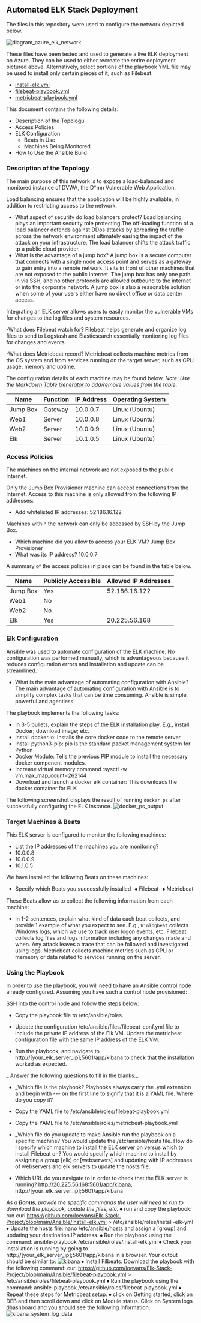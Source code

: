 ## Automated ELK Stack Deployment

The files in this repository were used to configure the network depicted below.

![diagram_azure_elk_network](https://user-images.githubusercontent.com/93744925/158864484-3c41e40d-4de1-48f5-93c6-79b54358b30e.png)


These files have been tested and used to generate a live ELK deployment on Azure. They can be used to either recreate the entire deployment pictured above. Alternatively, select portions of the playbook YML file may be used to install only certain pieces of it, such as Filebeat.

  - [install-elk.yml](https://github.com/loevans/Elk-Stack-Project/Ansible/install-elk.yml.txt)
  - [filebeat-playbook.yml](https://github.com/loevans/Elk-Stack-Project/Ansible/filebeat-playbook.yml.txt)
  - [metricbeat-playbook.yml](https://github.com/loevans/Elk-Stack-Project/Ansible/metricbeat-playbook.yml.txt)
 

This document contains the following details:
- Description of the Topologu
- Access Policies
- ELK Configuration
  - Beats in Use
  - Machines Being Monitored
- How to Use the Ansible Build


### Description of the Topology

The main purpose of this network is to expose a load-balanced and monitored instance of DVWA, the D*mn Vulnerable Web Application.

Load balancing ensures that the application will be highly avaliable, in addition to restricting access to the network.
- What aspect of security do load balancers protect? Load balancing plays an important security role protecting  The off-loading function of a load balancer defends against DDos attacks by spreading the traffic across the network environment ultimately easing the impact of the attack on your infrastructure. The load balancer shifts the attack traffic tp a public cloud provider.
- What is the advantage of a jump box? A jump box is a secure computer that connects with a single node access point and serves as a gateway to gain entry into a remote network.  It sits in front of other machines that are not exposed to the public internet.  The jump box has only one path in via SSH, and no other protocols are allowed outbound to the internet or into the corporate network. A jump box is also a reasonable solution when some of your users either have no direct office or data center access.


Integrating an ELK server allows users to easily monitor the vulnerable VMs for changes to the log files and system resources.

-What does Filebeat watch for? Filebeat helps generate and organize log files to send to Logstash and Elasticsearch essentially monitoring log files for changes and events.

-What does Metricbeat record? Metricbeat collects machine metrics from the OS system and from services running on the target server, such as CPU usage, memory and uptime.


The configuration details of each machine may be found below.
_Note: Use the [Markdown Table Generator](http://www.tablesgenerator.com/markdown_tables) to add/remove values from the table_.

| Name     | Function | IP Address | Operating System |
|----------|----------|------------|------------------|
| Jump Box | Gateway  | 10.0.0.7   | Linux (Ubuntu)   |
| Web1     | Server   | 10.0.0.8   | Linux (Ubuntu)   |
| Web2     | Server   | 10.0.0.9   | Linux (Ubuntu)   |
| Elk      | Server   | 10.1.0.5   | Linux (Ubuntu)   |
 
### Access Policies

The machines on the internal network are not exposed to the public Internet. 

Only the Jump Box Provisioner machine can accept connections from the Internet. Access to this machine is only allowed from the following IP addresses:
- Add whitelisted IP addresses: 52.186.16.122

Machines within the network can only be accessed by SSH by the Jump Box.
- Which machine did you allow to access your ELK VM? Jump Box Provisioner
- What was its IP address? 10.0.0.7

A summary of the access policies in place can be found in the table below.

| Name     | Publicly Accessible | Allowed IP Addresses |
|----------|---------------------|----------------------|
| Jump Box | Yes                 | 52.186.16.122        |
| Web1     | No                  |                      |
| Web2     | No                  |                      |
| Elk      | Yes                 | 20.225.56.168        |


### Elk Configuration

Ansible was used to automate configuration of the ELK machine. No configuration was performed manually, which is advantageous because it reduces configuration errors and installation and update can be streamlined.  

- What is the main advantage of automating configuration with Ansible? The main advantage of automating configuration with Ansible is to simplify complex tasks that can be time consuming. Ansible is simple, powerful and agentless.

The playbook implements the following tasks:
- In 3-5 bullets, explain the steps of the ELK installation play. E.g., install Docker; download image; etc.
- Install docker.io: Installs the core docker code to the remote server
- Install python3-pip: pip is the standard packet management system for Python
- Docker Module: Tells the previous PIP module to install the necessary docker compenent modules.
- Increase virtual memory command :sysctl -w vm.max_map_count=262144
- Download and launch a docker elk container: This downloads the docker container for ELK

The following screenshot displays the result of running `docker ps` after successfully configuring the ELK instance.
![docker_ps_output](https://user-images.githubusercontent.com/93744925/158876872-4d83fb23-0b2b-4ed9-ae51-3b6bb5f6f051.png)

### Target Machines & Beats
This ELK server is configured to monitor the following machines:
- List the IP addresses of the machines you are monitoring?
-   10.0.0.8
-   10.0.0.9
-   10.1.0.5

We have installed the following Beats on these machines:
- Specify which Beats you successfully installed
-⦁	Filebeat
-⦁	Metricbeat


These Beats allow us to collect the following information from each machine:
- In 1-2 sentences, explain what kind of data each beat collects, and provide 1 example of what you expect to see. E.g., `Winlogbeat` collects Windows logs, which we use to track user logon events, etc. Filebeat collects log files and logs information including any changes made and when.  Any attack leaves a trace that can be followed and investigated using logs. Metricbeat collects machine metrics such as CPU or memeory or data related to services running on the server.

### Using the Playbook
In order to use the playbook, you will need to have an Ansible control node already configured. Assuming you have such a control node provisioned: 

SSH into the control node and follow the steps below:
- Copy the playbook file to /etc/ansible/roles.
- Update the configuration /etc/ansible/files/filebeat-conf.yml file to include the private IP address of the Elk VM. Update the metricbeat configuration file with the same IP address of the ELK VM.

- Run the playbook, and navigate to http://[your_elk_server_ip];5601/app/kibana to check that the installation worked as expected.

_ Answer the following questions to fill in the blanks:_
- _Which file is the playbook? Playbooks always carry the .yml extension and begin with --- on the first line to signify that it is a YAML file. Where do you copy it?
- Copy the YAML file to /etc/ansible/roles/filebeat-playbook.yml
- Copy the YAML file to /etc/ansible/roles/metricbeat-playbook.yml

- _Which file do you update to make Ansible run the playbook on a specific machine? You would update the /etc/ansible/hosts file. How do I specify which machine to install the ELK server on versus which to install Filebeat on? You would specify which machine to install by assigning a group [elk] or [webservers] and updating with IP addresses of webservers and elk servers to update the hosts file.

- Which URL do you navigate to in order to check that the ELK server is running? http://20.225.56.168:5601/app/kibana, http://[your_elk_server_ip];5601/app/kibana  

_As a **Bonus**, provide the specific commands the user will need to run to download the playbook, update the files, etc._
⦁	run and copy the playbook: run curl https://github.com/loevans/Elk-Stack-Project/blob/main/Ansible/install-elk.yml > /etc/ansible/roles/install-elk-yml
⦁	Update the hosts file: nano /etc/ansible/hosts and assign a [group] and updating your destination IP address. 
⦁	Run the playbook using the command: ansible-playbook /etc/ansible/roles/install-elk.yml
⦁	Check your installation is running by going to http://[your_elk_server_ip];5601/app/kibana in a browser. Your output should be similar to: 
![kibana](https://user-images.githubusercontent.com/93744925/158880291-30393591-5b2d-41d6-bdbe-409be5cae9aa.PNG)
⦁	Install Filbeats:	 Download the playbook with the following command: curl https://github.com/loevans/Elk-Stack-Project/blob/main/Ansible/filebeat-playbook.yml > /etc/ansible/roles/filebeat-playbook.yml
⦁	Run the playbook using the command: ansible-playbook /etc/ansible/roles/filebeat-playbook.yml
⦁	Repeat these steps for Metricbeat setup. 
⦁	click on Getting started, click on DEB and then scroll down and click on Module status.  Click on System logs dhashboard and you should see the following information:
![kibana_system_log_data](https://user-images.githubusercontent.com/93744925/158880414-07d6ca44-0cbd-417c-9c88-7d6402c47c63.PNG)




